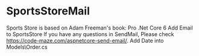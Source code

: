 # SportsStoreMail
Sports Store is based on Adam Freeman's book: Pro .Net Core 6
Add Email to SportsStore
If you have any questions in SendMail, Please check https://code-maze.com/aspnetcore-send-email/.
Add Date into Models\Order.cs
